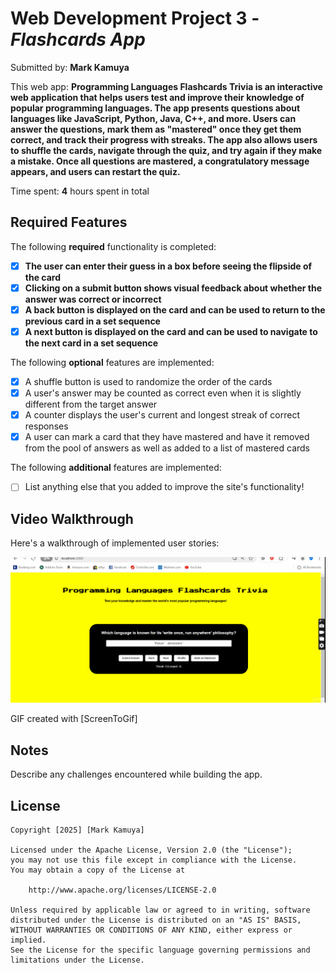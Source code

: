 # Web Development Project 3 - *Flashcards App*

Submitted by: **Mark Kamuya**

This web app: **Programming Languages Flashcards Trivia is an interactive web application that helps users test and improve their knowledge of popular programming languages. The app presents questions about languages like JavaScript, Python, Java, C++, and more. Users can answer the questions, mark them as "mastered" once they get them correct, and track their progress with streaks. The app also allows users to shuffle the cards, navigate through the quiz, and try again if they make a mistake. Once all questions are mastered, a congratulatory message appears, and users can restart the quiz.**

Time spent: **4** hours spent in total

## Required Features

The following **required** functionality is completed:

- [X] **The user can enter their guess in a box before seeing the flipside of the card**
- [X] **Clicking on a submit button shows visual feedback about whether the answer was correct or incorrect**
- [X] **A back button is displayed on the card and can be used to return to the previous card in a set sequence**
- [X] **A next button is displayed on the card and can be used to navigate to the next card in a set sequence**

The following **optional** features are implemented:

- [X] A shuffle button is used to randomize the order of the cards
- [X] A user's answer may be counted as correct even when it is slightly different from the target answer
- [X] A counter displays the user's current and longest streak of correct responses
- [X] A user can mark a card that they have mastered and have it removed from the pool of answers as well as added to a list of mastered cards

The following **additional** features are implemented:

* [ ] List anything else that you added to improve the site's functionality!

## Video Walkthrough

Here's a walkthrough of implemented user stories:

<img src='https://github.com/markkamuya/flashcards-app/blob/main/Flashcards%20Programming%20Trivia%20GIF.gif' title='Video Walkthrough' width='' alt='Video Walkthrough' />

<!-- Replace this with whatever GIF tool you used! -->
GIF created with [ScreenToGif] 
<!-- Recommended tools:
[Kap](https://getkap.co/) for macOS
[ScreenToGif](https://www.screentogif.com/) for Windows
[peek](https://github.com/phw/peek) for Linux. -->

## Notes

Describe any challenges encountered while building the app.

## License

    Copyright [2025] [Mark Kamuya]

    Licensed under the Apache License, Version 2.0 (the "License");
    you may not use this file except in compliance with the License.
    You may obtain a copy of the License at

        http://www.apache.org/licenses/LICENSE-2.0

    Unless required by applicable law or agreed to in writing, software
    distributed under the License is distributed on an "AS IS" BASIS,
    WITHOUT WARRANTIES OR CONDITIONS OF ANY KIND, either express or implied.
    See the License for the specific language governing permissions and
    limitations under the License.
